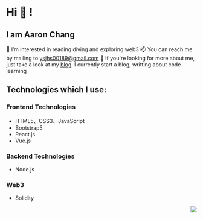 # Hi 👋 !
## I am Aaron Chang
👀 I’m interested in reading diving and exploring web3
📫 You can reach me by mailing to ysjhs00189@gmail.com
💞️ If you're looking for more about me, just take a look at my [blog](https://medium.com/@aaron.eth). I currently start a blog, writting about code learning<br>

## Technologies which I use:
### Frontend Technologies
- HTML5、CSS3、JavaScript
- Bootstrap5
- React.js
- Vue.js
### Backend Technologies
- Node.js
### Web3
- Solidity

<img align="right" src="https://github-readme-stats.vercel.app/api?username=aaron-eth&show_icons=true&icon_color=CE1D2D&text_color=718096&bg_color=ffffff&hide_title=true" />
<!--
**aaron-eth/aaron-eth** is a ✨ _special_ ✨ repository because its `README.md` (this file) appears on your GitHub profile.

Here are some ideas to get you started:

- 🔭 I’m currently working on ...
- 🌱 I’m currently learning ...
- 👯 I’m looking to collaborate on ...
- 🤔 I’m looking for help with ...
- 💬 Ask me about ...
- 📫 How to reach me: ...
- 😄 Pronouns: ...
- ⚡ Fun fact: ...
-->
